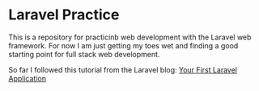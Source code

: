 # Laravel Practice

This is a repository for practicinb web development with the Laravel web
framework. For now I am just getting my toes wet and finding a good starting
point for full stack web development.

So far I followed this tutorial from the Laravel blog:
[Your First Laravel
Application](https://laravel-news.com/your-first-laravel-application)
